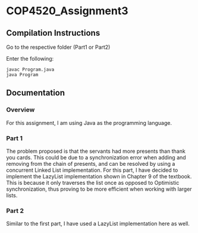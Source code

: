 # COP4520_Assignment3

## Compilation Instructions
Go to the respective folder (Part1 or Part2)

Enter the following:
```
javac Program.java
java Program
```

## Documentation

### Overview
For this assignment, I am using Java as the programming language.

### Part 1
The problem proposed is that the servants had more presents than thank you cards. This could be due to a synchronization error when adding and removing from the chain of presents, and can be resolved by using a concurrent Linked List implementation. For this part, I have decided to implement the LazyList implementation shown in Chapter 9 of the textbook. This is because it only traverses the list once as opposed to Optimistic synchronization, thus proving to be more efficient when working with larger lists. 

### Part 2
Similar to the first part, I have used a LazyList implementation here as well. 